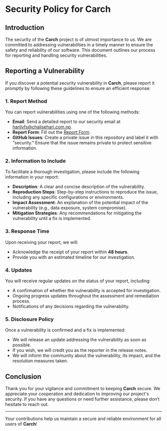 # Security Policy for Carch

## Introduction

The security of the **Carch** project is of utmost importance to us. We are committed to addressing vulnerabilities in a timely manner to ensure the safety and reliability of our software. This document outlines our process for reporting and handling security vulnerabilities.

## Reporting a Vulnerability

If you discover a potential security vulnerability in **Carch**, please report it promptly by following these guidelines to ensure an efficient response:

### 1. Report Method

You can report vulnerabilities using one of the following methods:
- **Email**: Send a detailed report to our security email at [harilvfs@chalisehari.com.np](mailto:harilvfs@chalisehari.com.np).
- **Report Form**: Fill out the [Report Form](https://github.com/harilvfs/carch/security/advisories/new).
- **GitHub Issues**: Create a private issue in this repository and label it with "security." Ensure that the issue remains private to protect sensitive information.

### 2. Information to Include

To facilitate a thorough investigation, please include the following information in your report:
- **Description**: A clear and concise description of the vulnerability.
- **Reproduction Steps**: Step-by-step instructions to reproduce the issue, including any specific configurations or environments.
- **Impact Assessment**: An explanation of the potential impact of the vulnerability (e.g., data exposure, system compromise).
- **Mitigation Strategies**: Any recommendations for mitigating the vulnerability until a fix is implemented.

### 3. Response Time

Upon receiving your report, we will:
- Acknowledge the receipt of your report within **48 hours**.
- Provide you with an estimated timeline for our investigation.

### 4. Updates

You will receive regular updates on the status of your report, including:
- A confirmation of whether the vulnerability is accepted for investigation.
- Ongoing progress updates throughout the assessment and remediation process.
- Notifications of any decisions regarding the vulnerability.

### 5. Disclosure Policy

Once a vulnerability is confirmed and a fix is implemented:
- We will release an update addressing the vulnerability as soon as possible.
- If you wish, we will credit you as the reporter in the release notes.
- We will inform the community about the vulnerability, its impact, and the resolution measures taken.

## Conclusion

Thank you for your vigilance and commitment to keeping **Carch** secure. We appreciate your cooperation and dedication to improving our project's security. If you have any questions or need further assistance, please don’t hesitate to reach out.

---

Your contributions help us maintain a secure and reliable environment for all users of **Carch**!
